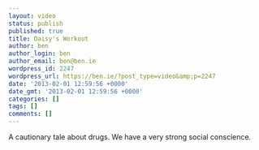 ```yaml
---
layout: video
status: publish
published: true
title: Daisy's Workout
author: ben
author_login: ben
author_email: ben@ben.ie
wordpress_id: 2247
wordpress_url: https://ben.ie/?post_type=video&amp;p=2247
date: '2013-02-01 12:59:56 +0000'
date_gmt: '2013-02-01 12:59:56 +0000'
categories: []
tags: []
comments: []
---
```

<p>A cautionary tale about drugs. We have a very strong social conscience.</p>
